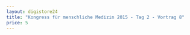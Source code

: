 ```yaml
---
layout: digistore24
title: "Kongress für menschliche Medizin 2015 - Tag 2 - Vortrag 8"
price: 5
---
```

